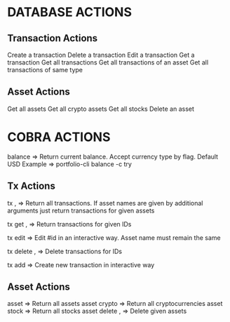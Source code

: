 # DATABASE ACTIONS

## Transaction Actions

Create a transaction
Delete a transaction
Edit a transaction
Get a transaction
Get all transactions
Get all transactions of an asset
Get all transactions of same type

## Asset Actions

Get all assets
Get all crypto assets
Get all stocks
Delete an asset

# COBRA ACTIONS

balance => Return current balance. Accept currency type by flag. Default USD
Example => portfolio-cli balance -c try

## Tx Actions

tx <asset1>, <asset2> => Return all transactions. If asset names are given by additional arguments just return transactions for given assets

tx get <id>, <id2> => Return transactions for given IDs

tx edit <id> => Edit #id in an interactive way. Asset name must remain the same

tx delete <id>, <id2> => Delete transactions for IDs

tx add => Create new transaction in interactive way

## Asset Actions

asset => Return all assets
asset crypto => Return all cryptocurrencies
asset stock => Return all stocks
asset delete <asset>, <asset1> => Delete given assets
